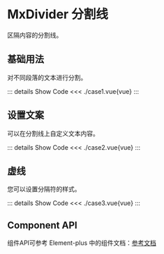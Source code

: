 # MxDivider 分割线
区隔内容的分割线。
<br/>


<script lang="ts" setup>
import case1 from './case1.vue'
import case2 from './case2.vue'
import case3 from './case3.vue'
</script>


## 基础用法
对不同段落的文本进行分割。

<case1></case1>

::: details Show Code
<<< ./case1.vue{vue}
:::


## 设置文案
可以在分割线上自定义文本内容。

<case2></case2>

::: details Show Code
<<< ./case2.vue{vue}
:::


## 虚线
您可以设置分隔符的样式。

<case3></case3>
 
::: details Show Code
<<< ./case3.vue{vue}
:::


## Component API
组件API可参考 Element-plus 中的组件文档：[参考文档](https://element-plus.org/zh-CN/component/divider.html#api)
